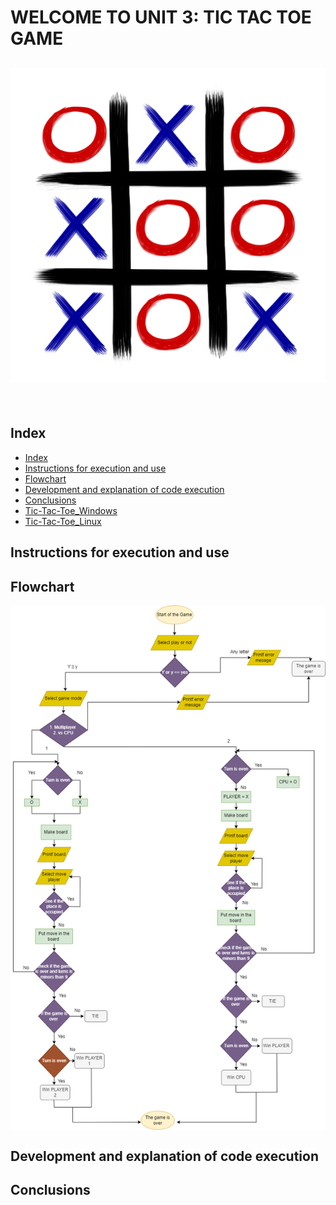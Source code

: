 <h1>
WELCOME TO UNIT 3: TIC TAC TOE GAME 

<br>
<h2 aling="right">
<img src="../imagenes/tictac.png">
</h2>
<br>

## Index
- [Index](#index)
- [Instructions for execution and use](#instructions-for-execution-and-use)
- [Flowchart](#flowchart)
- [Development and explanation of code execution](#development-and-explanation-of-code-execution)
- [Conclusions](#conclusions)
- [Tic-Tac-Toe_Windows](./01_JuegodelGato_Windows.cpp)
- [Tic-Tac-Toe_Linux](./01_JuegodelGato_Linux.cpp)


## Instructions for execution and use 


## Flowchart 
<img src="../imagenes/Diagrama.png" align="center">

## Development and explanation of code execution

## Conclusions 
